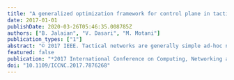 ```yaml
---
title: "A generalized optimization framework for control plane in tactical wireless networking"
date: 2017-01-01
publishDate: 2020-03-26T05:46:35.008785Z
authors: ["B. Jalaian", "V. Dasari", "M. Motani"]
publication_types: ["1"]
abstract: "© 2017 IEEE. Tactical networks are generally simple ad-hoc networks in design, however, this simple design often gets complicated, when heterogeneous wireless technologies have to work together to enable seamless multi-hop communications across multiple sessions. In recent years, there has been some significant advances in computational, radio, localization, and networking te, and session's rate i.e., aggregate capacity averaged over a 4-time-slot frame)chnologies, which motivate a clean slate design of the control plane for multi-hop tactical wireless networks. In this paper, we develop a global network optimization framework, which characterizes the control plane for multi-hop wireless tactical networks. This framework abstracts the underlying complexity of tactical wireless networks and orchestrates the the control plane functions. Specifically, we develop a cross-layer optimization framework, which characterizes the interaction between the physical, link, and network layers. By applying the framework to a throughput maximization problem, we show how the proposed framework can be utilized to solve a broad range of wireless multi-hop tactical networking problems."
featured: false
publication: "*2017 International Conference on Computing, Networking and Communications, ICNC 2017*"
doi: "10.1109/ICCNC.2017.7876268"
---
```


